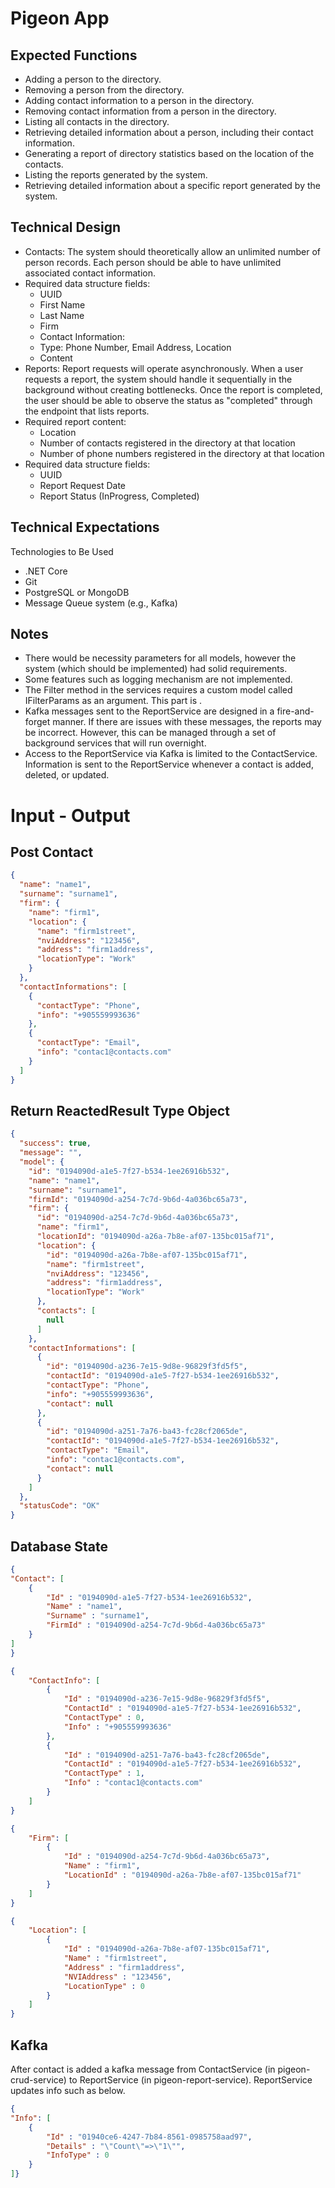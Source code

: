# Pigeon App
## Expected Functions

- Adding a person to the directory.
- Removing a person from the directory.
- Adding contact information to a person in the directory.
- Removing contact information from a person in the directory.
- Listing all contacts in the directory.
- Retrieving detailed information about a person, including their contact information.
- Generating a report of directory statistics based on the location of the contacts.
- Listing the reports generated by the system.
- Retrieving detailed information about a specific report generated by the system.
## Technical Design

- Contacts: 
The system should theoretically allow an unlimited number of person records. Each person should be able to have unlimited associated contact information.
- Required data structure fields:
    - UUID
    - First Name
    - Last Name
    - Firm
    - Contact Information:
    - Type: Phone Number, Email Address, Location
    - Content
- Reports:
Report requests will operate asynchronously. When a user requests a report, the system should handle it sequentially in the background without creating bottlenecks. Once the report is completed, the user should be able to observe the status as "completed" through the endpoint that lists reports.
- Required report content:
    - Location
    - Number of contacts registered in the directory at that location
    - Number of phone numbers registered in the directory at that location
- Required data structure fields:
    - UUID
    - Report Request Date
    - Report Status (InProgress, Completed)

## Technical Expectations

Technologies to Be Used
- .NET Core
- Git
- PostgreSQL or MongoDB
- Message Queue system (e.g., Kafka)

## Notes

- There would be necessity parameters for all models, however the system (which should be implemented) had solid requirements.
- Some features such as logging mechanism are not implemented.
- The Filter method in the services requires a custom model called IFilterParams as an argument. This part is .
- Kafka messages sent to the ReportService are designed in a fire-and-forget manner. If there are issues with these messages, the reports may be incorrect. However, this can be managed through a set of background services that will run overnight.
- Access to the ReportService via Kafka is limited to the ContactService. Information is sent to the ReportService whenever a contact is added, deleted, or updated.


# Input - Output

## Post Contact

```json
{
  "name": "name1",
  "surname": "surname1",
  "firm": {
    "name": "firm1",
    "location": {
      "name": "firm1street",
      "nviAddress": "123456",
      "address": "firm1address",
      "locationType": "Work"
    }
  },
  "contactInformations": [
    {
      "contactType": "Phone",
      "info": "+905559993636"
    },
    {
      "contactType": "Email",
      "info": "contac1@contacts.com"
    }
  ]
}
```

## Return ReactedResult Type Object

```json
{
  "success": true,
  "message": "",
  "model": {
    "id": "0194090d-a1e5-7f27-b534-1ee26916b532",
    "name": "name1",
    "surname": "surname1",
    "firmId": "0194090d-a254-7c7d-9b6d-4a036bc65a73",
    "firm": {
      "id": "0194090d-a254-7c7d-9b6d-4a036bc65a73",
      "name": "firm1",
      "locationId": "0194090d-a26a-7b8e-af07-135bc015af71",
      "location": {
        "id": "0194090d-a26a-7b8e-af07-135bc015af71",
        "name": "firm1street",
        "nviAddress": "123456",
        "address": "firm1address",
        "locationType": "Work"
      },
      "contacts": [
        null
      ]
    },
    "contactInformations": [
      {
        "id": "0194090d-a236-7e15-9d8e-96829f3fd5f5",
        "contactId": "0194090d-a1e5-7f27-b534-1ee26916b532",
        "contactType": "Phone",
        "info": "+905559993636",
        "contact": null
      },
      {
        "id": "0194090d-a251-7a76-ba43-fc28cf2065de",
        "contactId": "0194090d-a1e5-7f27-b534-1ee26916b532",
        "contactType": "Email",
        "info": "contac1@contacts.com",
        "contact": null
      }
    ]
  },
  "statusCode": "OK"
}
```



## Database State

```json
{
"Contact": [
	{
		"Id" : "0194090d-a1e5-7f27-b534-1ee26916b532",
		"Name" : "name1",
		"Surname" : "surname1",
		"FirmId" : "0194090d-a254-7c7d-9b6d-4a036bc65a73"
	}
]
}
```
```json
{
    "ContactInfo": [
    	{
    		"Id" : "0194090d-a236-7e15-9d8e-96829f3fd5f5",
    		"ContactId" : "0194090d-a1e5-7f27-b534-1ee26916b532",
    		"ContactType" : 0,
    		"Info" : "+905559993636"
    	},
    	{
    		"Id" : "0194090d-a251-7a76-ba43-fc28cf2065de",
    		"ContactId" : "0194090d-a1e5-7f27-b534-1ee26916b532",
    		"ContactType" : 1,
    		"Info" : "contac1@contacts.com"
    	}
    ]
}
```
```json
{
    "Firm": [
    	{
    		"Id" : "0194090d-a254-7c7d-9b6d-4a036bc65a73",
    		"Name" : "firm1",
    		"LocationId" : "0194090d-a26a-7b8e-af07-135bc015af71"
    	}
    ]
}
```
```json
{
    "Location": [
    	{
    		"Id" : "0194090d-a26a-7b8e-af07-135bc015af71",
    		"Name" : "firm1street",
    		"Address" : "firm1address",
    		"NVIAddress" : "123456",
    		"LocationType" : 0
    	}
    ]
}
```

## Kafka

After contact is added a kafka message from ContactService (in pigeon-crud-service) to ReportService (in pigeon-report-service). ReportService updates info such as below.

```json
{
"Info": [
	{
		"Id" : "01940ce6-4247-7b84-8561-0985758aad97",
		"Details" : "\"Count\"=>\"1\"",
		"InfoType" : 0
	}
]}

```